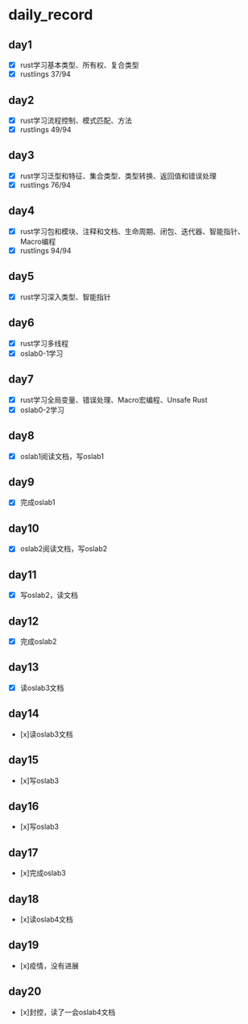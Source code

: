 # daily_record

## day1

- [x] rust学习基本类型、所有权、复合类型
- [x] rustlings 37/94

## day2
- [x] rust学习流程控制、模式匹配、方法
- [x] rustlings 49/94

## day3
- [x] rust学习泛型和特征、集合类型、类型转换、返回值和错误处理
- [x] rustlings 76/94

## day4
- [x] rust学习包和模块、注释和文档、生命周期、闭包、迭代器、智能指针、Macro编程
- [x] rustlings 94/94

## day5
- [x] rust学习深入类型、智能指针

## day6
- [x] rust学习多线程
- [x] oslab0-1学习 

## day7
- [x] rust学习全局变量、错误处理、Macro宏编程、Unsafe Rust
- [x] oslab0-2学习
## day8
- [x] oslab1阅读文档，写oslab1

## day9
- [x] 完成oslab1

## day10
- [x] oslab2阅读文档，写oslab2

## day11
- [x] 写oslab2，读文档

## day12
- [x] 完成oslab2

## day13
- [x] 读oslab3文档

## day14
- [x]读oslab3文档

## day15
- [x]写oslab3

## day16
- [x]写oslab3

## day17
- [x]完成oslab3

## day18
- [x]读oslab4文档

## day19
- [x]疫情，没有进展

## day20
- [x]封控，读了一会oslab4文档

